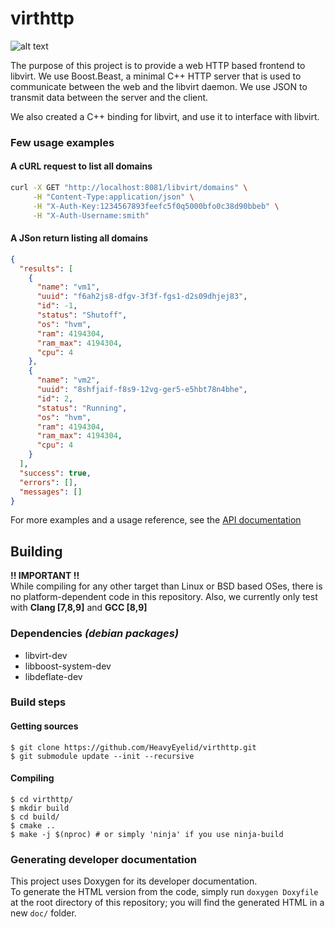 # virthttp

![alt text](https://raw.githubusercontent.com/HeavyEyelid/virthttp/master/medias/images/virthttp-logo-256.png)

The purpose of this project is to provide a web HTTP based frontend to libvirt. We use Boost.Beast, a minimal C++ HTTP server that is used to communicate between the web and the libvirt daemon. We use JSON to transmit data between the server and the client.

We also created a C++ binding for libvirt, and use it to interface with libvirt.

### Few usage examples

#### A cURL request to list all domains

```bash
curl -X GET "http://localhost:8081/libvirt/domains" \
     -H "Content-Type:application/json" \
     -H "X-Auth-Key:1234567893feefc5f0q5000bfo0c38d90bbeb" \
     -H "X-Auth-Username:smith"
```

#### A JSon return listing all domains

```json
{
  "results": [
    {
      "name": "vm1",
      "uuid": "f6ah2js8-dfgv-3f3f-fgs1-d2s09dhjej83",
      "id": -1,
      "status": "Shutoff",
      "os": "hvm",
      "ram": 4194304,
      "ram_max": 4194304,
      "cpu": 4
    },
    {
      "name": "vm2",
      "uuid": "8shfjaif-f8s9-12vg-ger5-e5hbt78n4bhe",
      "id": 2,
      "status": "Running",
      "os": "hvm",
      "ram": 4194304,
      "ram_max": 4194304,
      "cpu": 4
    }
  ],
  "success": true,
  "errors": [],
  "messages": []
}
```

For more examples and a usage reference, see the [API documentation](https://github.com/HeavyEyelid/virthttp/wiki/API-documentation)

## Building

**!! IMPORTANT !!**  
While compiling for any other target than Linux or BSD based OSes, there is no platform-dependent code in this repository.
Also, we currently only test with **Clang [7,8,9]** and **GCC [8,9]**

### Dependencies *(debian packages)*
- libvirt-dev
- libboost-system-dev
- libdeflate-dev

### Build steps
#### Getting sources
```
$ git clone https://github.com/HeavyEyelid/virthttp.git
$ git submodule update --init --recursive
```
#### Compiling
```
$ cd virthttp/
$ mkdir build
$ cd build/
$ cmake ..
$ make -j $(nproc) # or simply 'ninja' if you use ninja-build 
```

### Generating developer documentation

This project uses Doxygen for its developer documentation.  
To generate the HTML version from the code, simply run `doxygen Doxyfile` at the root directory of this repository;
you will find the generated HTML in a new `doc/` folder.
